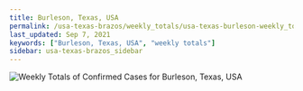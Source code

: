 ```yaml
---
title: Burleson, Texas, USA
permalink: /usa-texas-brazos/weekly_totals/usa-texas-burleson-weekly_totals.html
last_updated: Sep 7, 2021
keywords: ["Burleson, Texas, USA", "weekly totals"]
sidebar: usa-texas-brazos_sidebar
---
```


![Weekly Totals of Confirmed Cases for Burleson, Texas, USA](/covid_tracker/images/graphs/usa-texas-burleson-weekly_totals_graph.png)
